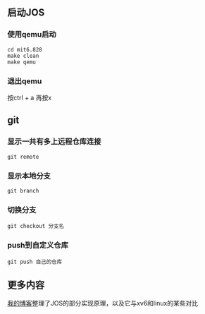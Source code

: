 ## 启动JOS
### 使用qemu启动
~~~
cd mit6.828
make clean
make qemu
~~~
### 退出qemu
按ctrl + a 再按x

## git
### 显示一共有多上远程仓库连接
~~~shell
git remote
~~~

### 显示本地分支
~~~shell
git branch
~~~
### 切换分支

~~~shell
git checkout 分支名
~~~
### push到自定义仓库
~~~shell
git push 自己的仓库
~~~

## 更多内容
[我的博客](https://www.cnblogs.com/HeyLUMouMou/tag/mit6.828/)整理了JOS的部分实现原理，以及它与xv6和linux的某些对比
